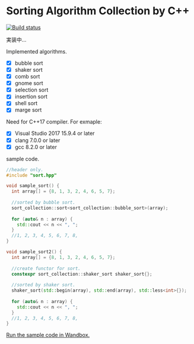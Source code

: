 # Sorting Algorithm Collection by C++

[![Build status](https://ci.appveyor.com/api/projects/status/vscdijos680uomlv/branch/master?svg=true)](https://ci.appveyor.com/project/onihusube/sortalgorithmcollection/branch/master)

実装中…

Implemented algorithms.
- [x] bubble sort
- [x] shaker sort
- [x] comb sort
- [x] gnome sort
- [x] selection sort
- [x] insertion sort
- [x] shell sort
- [x] marge sort

Need for C++17 compiler. For exmaple:
- [x] Visual Studio 2017 15.9.4 or later
- [x] clang 7.0.0 or later
- [x] gcc 8.2.0 or later

sample code.
```cpp
//header only.
#include "sort.hpp"

void sample_sort() {
  int array[] = {8, 1, 3, 2, 4, 6, 5, 7};
  
  //sorted by bubble sort.
  sort_collection::sort<sort_collection::bubble_sort>(array);
  
  for (auto& n : array) {
    std::cout << n << ", ";
  }
  //1, 2, 3, 4, 5, 6, 7, 8, 
}

void sample_sort2() {
  int array[] = {8, 1, 3, 2, 4, 6, 5, 7};
  
  //create functor for sort.
  constexpr sort_collection::shaker_sort shaker_sort{};
  
  //sorted by shaker sort.
  shaker_sort(std::begin(array), std::end(array), std::less<int>{});
  
  for (auto& n : array) {
    std::cout << n << ", ";
  }
  //1, 2, 3, 4, 5, 6, 7, 8, 
}

```
[Run the sample code in Wandbox.](https://wandbox.org/permlink/vdYXQeAk3jvrTsVg)

